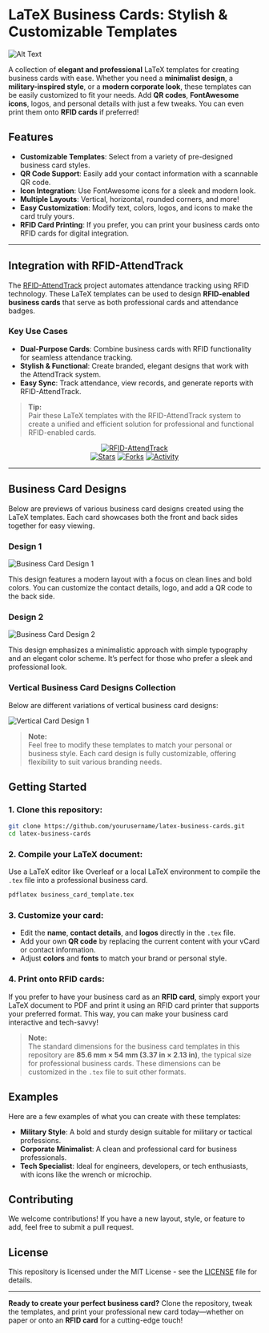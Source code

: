 
# LaTeX Business Cards: Stylish & Customizable Templates

![Alt Text](images/logo.png)

A collection of **elegant and professional** LaTeX templates for creating business cards with ease. Whether you need a **minimalist design**, a **military-inspired style**, or a **modern corporate look**, these templates can be easily customized to fit your needs. Add **QR codes**, **FontAwesome icons**, logos, and personal details with just a few tweaks. You can even print them onto **RFID cards** if preferred!

## Features

- **Customizable Templates**: Select from a variety of pre-designed business card styles.
- **QR Code Support**: Easily add your contact information with a scannable QR code.
- **Icon Integration**: Use FontAwesome icons for a sleek and modern look.
- **Multiple Layouts**: Vertical, horizontal, rounded corners, and more!
- **Easy Customization**: Modify text, colors, logos, and icons to make the card truly yours.
- **RFID Card Printing**: If you prefer, you can print your business cards onto RFID cards for digital integration.

---

## Integration with RFID-AttendTrack

The [RFID-AttendTrack](https://github.com/Paschalis/RFID-AttendTrack) project automates attendance tracking using RFID technology. These LaTeX templates can be used to design **RFID-enabled business cards** that serve as both professional cards and attendance badges.

### Key Use Cases
- **Dual-Purpose Cards**: Combine business cards with RFID functionality for seamless attendance tracking.  
- **Stylish & Functional**: Create branded, elegant designs that work with the AttendTrack system.  
- **Easy Sync**: Track attendance, view records, and generate reports with RFID-AttendTrack.  

> **Tip:**  
> Pair these LaTeX templates with the RFID-AttendTrack system to create a unified and efficient solution for professional and functional RFID-enabled cards.

<div align="center">

[![RFID-AttendTrack](https://img.shields.io/badge/RFID--AttendTrack-Visit%20Now!-ff6347?style=for-the-badge&logo=github)](https://github.com/Paschalis/RFID-AttendTrack)  
[![Stars](https://img.shields.io/github/stars/Paschalis/RFID-AttendTrack?label=🌟%20Stars&style=for-the-badge&color=yellow)](https://github.com/Paschalis/RFID-AttendTrack/stargazers)
[![Forks](https://img.shields.io/github/forks/Paschalis/RFID-AttendTrack?label=🍴%20Forks&style=for-the-badge&color=blue)](https://github.com/Paschalis/RFID-AttendTrack/network/members)
[![Activity](https://img.shields.io/github/last-commit/Paschalis/RFID-AttendTrack?label=⏳%20Last%20Update&style=for-the-badge&color=green)](https://github.com/Paschalis/RFID-AttendTrack/commits/main)

</div>

---


## Business Card Designs

Below are previews of various business card designs created using the LaTeX templates. Each card showcases both the front and back sides together for easy viewing.

### Design 1

![Business Card Design 1](images/design_1.png)

This design features a modern layout with a focus on clean lines and bold colors. You can customize the contact details, logo, and add a QR code to the back side.

### Design 2

![Business Card Design 2](images/design_2.png)

This design emphasizes a minimalistic approach with simple typography and an elegant color scheme. It’s perfect for those who prefer a sleek and professional look.

### Vertical Business Card Designs Collection

Below are different variations of vertical business card designs:

![Vertical Card Design 1](images/image1.png)

> **Note:**  
> Feel free to modify these templates to match your personal or business style. Each card design is fully customizable, offering flexibility to suit various branding needs.

## Getting Started

### 1. Clone this repository:

```bash
git clone https://github.com/yourusername/latex-business-cards.git
cd latex-business-cards
```

### 2. Compile your LaTeX document:

Use a LaTeX editor like Overleaf or a local LaTeX environment to compile the `.tex` file into a professional business card.

```bash
pdflatex business_card_template.tex
```

### 3. Customize your card:

- Edit the **name**, **contact details**, and **logos** directly in the `.tex` file.
- Add your own **QR code** by replacing the current content with your vCard or contact information.
- Adjust **colors** and **fonts** to match your brand or personal style.

### 4. Print onto RFID cards:

If you prefer to have your business card as an **RFID card**, simply export your LaTeX document to PDF and print it using an RFID card printer that supports your preferred format. This way, you can make your business card interactive and tech-savvy!

> **Note:**  
> The standard dimensions for the business card templates in this repository are **85.6 mm × 54 mm (3.37 in × 2.13 in)**, the typical size for professional business cards. These dimensions can be customized in the `.tex` file to suit other formats.


## Examples

Here are a few examples of what you can create with these templates:

- **Military Style**: A bold and sturdy design suitable for military or tactical professions.
- **Corporate Minimalist**: A clean and professional card for business professionals.
- **Tech Specialist**: Ideal for engineers, developers, or tech enthusiasts, with icons like the wrench or microchip.

## Contributing

We welcome contributions! If you have a new layout, style, or feature to add, feel free to submit a pull request.

## License

This repository is licensed under the MIT License - see the [LICENSE](LICENSE) file for details.

---

**Ready to create your perfect business card?** Clone the repository, tweak the templates, and print your professional new card today—whether on paper or onto an **RFID card** for a cutting-edge touch!
